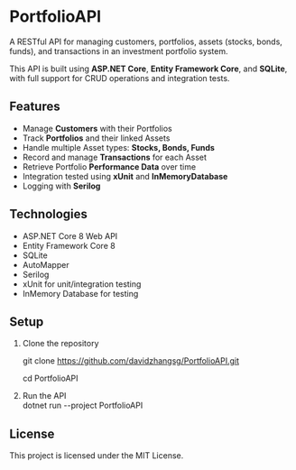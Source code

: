 # PortfolioAPI

A RESTful API for managing customers, portfolios, assets (stocks, bonds, funds), and transactions in an investment portfolio system.

This API is built using **ASP.NET Core**, **Entity Framework Core**, and **SQLite**, with full support for CRUD operations and integration tests.



## Features

- Manage **Customers** with their Portfolios
- Track **Portfolios** and their linked Assets
- Handle multiple Asset types: **Stocks, Bonds, Funds**
- Record and manage **Transactions** for each Asset
- Retrieve Portfolio **Performance Data** over time
- Integration tested using **xUnit** and **InMemoryDatabase**
- Logging with **Serilog**



## Technologies

- ASP.NET Core 8 Web API
- Entity Framework Core 8
- SQLite
- AutoMapper
- Serilog
- xUnit for unit/integration testing
- InMemory Database for testing



## Setup

1. Clone the repository
   
   git clone https://github.com/davidzhangsg/PortfolioAPI.git
   
   cd PortfolioAPI
   
3. Run the API   
   dotnet run --project PortfolioAPI

   

## License
This project is licensed under the MIT License.
